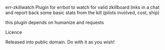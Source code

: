 err-zkillwatch
Plugin for errbot to watch for valid zkillboard links in a chat and report back
some basic stats from the kill (pilots involved, cost, ship)

this plugin depends on humanize and requests

Licence

Released into public domain. Do with it as you wish!